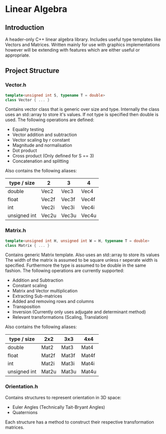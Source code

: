 # Linear Algebra

## Introduction

A header-only C++ linear algebra library. Includes useful type templates like Vectors and Matrices. Written mainly for
use with graphics implementations however will be extending with features which are either useful or appropriate.

## Project Structure

### Vector.h

```c++
template<unsigned int S, typename T = double>
class Vector { ... }
```

Contains vector class that is generic over size and type. Internally the class uses an std::array to store it's values.
If not type is specified then double is used. The following operations are defined:

* Equality testing
* Vector addition and subtraction
* Vector scaling by r constant
* Magnitude and normalisation
* Dot product
* Cross product (Only defined for S == 3)
* Concatenation and splitting

Also contains the following aliases:

| type / size  | 2     | 3     | 4     |
|--------------|-------|-------|-------|
| double       | Vec2  | Vec3  | Vec4  |
| float        | Vec2f | Vec3f | Vec4f |
| int          | Vec2i | Vec3i | Vec4i |
| unsigned int | Vec2u | Vec3u | Vec4u |

### Matrix.h

```c++
template<unsigned int H, unsigned int W = H, typename T = double>
class Matrix { ... }
```

Contains generic Matrix template. Also uses an std::array to store its values The width of the matrix is assumed to be
square unless r seperate width is specified. Furthermore the type is assumed to be double in the same fashion. The
following operations are currently supported:

* Addition and Subtraction
* Constant scaling
* Matrix and Vector multiplication
* Extracting Sub-matrices
* Added and removing rows and columns
* Transposition
* Inversion (Currently only uses adjugate and determinant method)
* Relevant transformations (Scaling, Translation)

Also contains the following aliases:

| type / size  | 2x2   | 3x3   | 4x4   |
|--------------|-------|-------|-------|
| double       | Mat2  | Mat3  | Mat4  |
| float        | Mat2f | Mat3f | Mat4f |
| int          | Mat2i | Mat3i | Mat4i |
| unsigned int | Mat2u | Mat3u | Mat4u |

### Orientation.h

Contains structures to represent orientation in 3D space:

* Euler Angles (Technically Tait-Bryant Angles)
* Quaternions

Each structure has a method to construct their respective transformation matrices.
